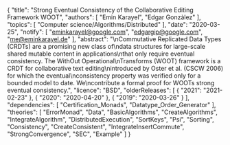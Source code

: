 {
    "title": "Strong Eventual Consistency of the Collaborative Editing Framework WOOT",
    "authors": [
        "Emin Karayel",
        "Edgar Gonzàlez"
    ],
    "topics": [
        "Computer science/Algorithms/Distributed"
    ],
    "date": "2020-03-25",
    "notify": [
        "eminkarayel@google.com",
        "edgargip@google.com",
        "me@eminkarayel.de"
    ],
    "abstract": "\nCommutative Replicated Data Types (CRDTs) are a promising new class of\ndata structures for large-scale shared mutable content in applications\nthat only require eventual consistency. The WithOut Operational\nTransforms (WOOT) framework is a CRDT for collaborative text editing\nintroduced by Oster et al. (CSCW 2006) for which the eventual\nconsistency property was verified only for a bounded model to date. We\ncontribute a formal proof for WOOTs strong eventual consistency.",
    "licence": "BSD",
    "olderReleases": [
        {
            "2021": "2021-02-23"
        },
        {
            "2020": "2020-04-20"
        },
        {
            "2019": "2020-03-26"
        }
    ],
    "dependencies": [
        "Certification_Monads",
        "Datatype_Order_Generator"
    ],
    "theories": [
        "ErrorMonad",
        "Data",
        "BasicAlgorithms",
        "CreateAlgorithms",
        "IntegrateAlgorithm",
        "DistributedExecution",
        "SortKeys",
        "Psi",
        "Sorting",
        "Consistency",
        "CreateConsistent",
        "IntegrateInsertCommute",
        "StrongConvergence",
        "SEC",
        "Example"
    ]
}
